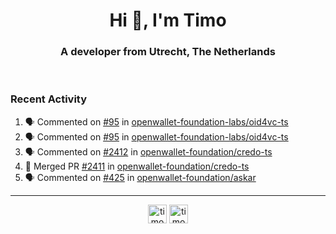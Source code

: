 <h1 align="center">Hi 👋, I'm Timo</h1>
<h3 align="center">A developer from Utrecht, The Netherlands</h3>
<br/>
<!-- https://github.com/rahuldkjain/github-profile-readme-generator --!>

<!--  <p align="left"><img src="https://github-readme-stats.vercel.app/api?username=timoglastra&show_icons=true&count_private=true&" alt="timoglastra" /></p> --!>

<!--
Github language stats
<p align="left"><img src="https://github-readme-stats.vercel.app/api/top-langs/?username=timoglastra&layout=compact" alt="timoglastra" /><p>
-->

<!-- Codestats language stats -->
<!-- <p align="left"><img src="https://codestats-readme.vercel.app/api/top-langs/?username=timoglastra&layout=compact&language_count=12" alt="timoglastra" /><p>    --!>
  
<h3>Recent Activity</h3>

<!--START_SECTION:activity-->
1. 🗣 Commented on [#95](https://github.com/openwallet-foundation-labs/oid4vc-ts/issues/95#issuecomment-3317401103) in [openwallet-foundation-labs/oid4vc-ts](https://github.com/openwallet-foundation-labs/oid4vc-ts)
2. 🗣 Commented on [#95](https://github.com/openwallet-foundation-labs/oid4vc-ts/issues/95#issuecomment-3317284530) in [openwallet-foundation-labs/oid4vc-ts](https://github.com/openwallet-foundation-labs/oid4vc-ts)
3. 🗣 Commented on [#2412](https://github.com/openwallet-foundation/credo-ts/issues/2412#issuecomment-3308277048) in [openwallet-foundation/credo-ts](https://github.com/openwallet-foundation/credo-ts)
4. 🎉 Merged PR [#2411](https://github.com/openwallet-foundation/credo-ts/pull/2411) in [openwallet-foundation/credo-ts](https://github.com/openwallet-foundation/credo-ts)
5. 🗣 Commented on [#425](https://github.com/openwallet-foundation/askar/pull/425#issuecomment-3304146627) in [openwallet-foundation/askar](https://github.com/openwallet-foundation/askar)
<!--END_SECTION:activity-->

---

<p align="center">
<a href="https://twitter.com/timoglastra" target="blank"><img align="center" src="https://cdn.jsdelivr.net/npm/simple-icons@3.0.1/icons/twitter.svg" alt="timoglastra" height="30" width="30" /></a>
<a href="https://linkedin.com/in/timoglastra" target="blank"><img align="center" src="https://cdn.jsdelivr.net/npm/simple-icons@3.0.1/icons/linkedin.svg" alt="timoglastra" height="30" width="30" /></a>
</p>



